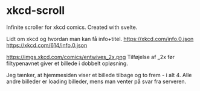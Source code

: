 # xkcd-scroll
Infinite scroller for xkcd comics. Created with svelte.

Lidt om xkcd og hvordan man kan få info+titel.
https://xkcd.com/info.0.json
https://xkcd.com/614/info.0.json

https://imgs.xkcd.com/comics/entwives_2x.png
Tilføjelse af _2x før filtypenavnet giver et billede i dobbelt opløsning.

Jeg tænker, at hjemmesiden viser et billede tilbage og to frem - i alt 4. Alle andre billeder er loading billeder, mens man venter på svar fra serveren. 


